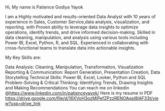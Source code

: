 Hi, My name is Patience Godiya Yayok

I am a Highly motivated and results-oriented Data Analyst with 10 years of experience in Sales, Customer Service,data analysis, visualization, and reporting. with Proven ability to leverage data insights to optimize operations, identify trends, and drive informed decision-making. Skilled in data cleaning, manipulation, and analysis using various tools including Power BI, Excel, Python, R, and SQL. Experienced in collaborating with cross-functional teams to translate data into actionable insights.

My Key Skills are:

Data Analysis: Cleaning, Manipulation, Transformation, Visualization
Reporting & Communication: Report Generation, Presentation Creation, Data Storytelling
Technical Skills: Power BI, Excel, Looker, Python and SQL
Problem-Solving & Critical Thinking: Identifying Trends, Drawing Insights and Making Recommendations
You can reach me on linkedin  @https://www.linkedin.com/in/patienceyayok/
Here is my resume in PDF https://drive.google.com/file/d/16XVoH3ozMiPefZPzzRENOAqsl8lAF33t/view?usp=drive_link
<!---
Patience-Yayok/Patience-Yayok is a ✨ special ✨ repository because its `README.md` (this file) appears on your GitHub profile.
You can click the Preview link to take a look at your changes.
--->
